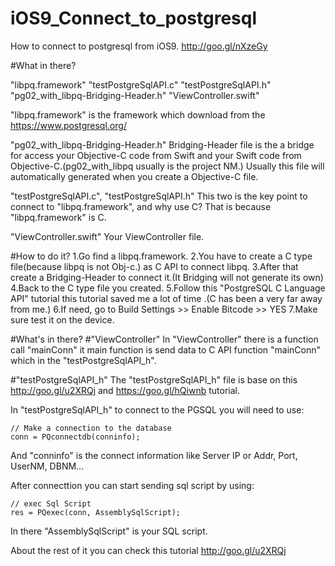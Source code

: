 # iOS9_Connect_to_postgresql
How to connect to postgresql from iOS9. http://goo.gl/nXzeGy

#What in there?

"libpq.framework"
"testPostgreSqlAPI.c"
"testPostgreSqlAPI.h"
"pg02_with_libpq-Bridging-Header.h"
"ViewController.swift" 

"libpq.framework" is the framework which download from the https://www.postgresql.org/

"pg02_with_libpq-Bridging-Header.h" Bridging-Header file is the a bridge for access your Objective-C code from Swift and your Swift code from Objective-C.(pg02_with_libpq usually is the project NM.) Usually this file will automatically generated when you create a Objective-C file.

"testPostgreSqlAPI.c", "testPostgreSqlAPI.h" This two is the key point to connect to "libpq.framework", and why use C? That is because "libpq.framework" is C.

"ViewController.swift" Your ViewController file.

#How to do it?
1.Go find a libpq.framework.
2.You have to create a C type file(because libpq is not Obj-c.) as C API to connect libpq.
3.After that create a Bridging-Header to connect it.(It Bridging will not generate its own)
4.Back to the C type file you created.
5.Follow this "PostgreSQL C Language API" tutorial this tutorial saved me a lot of time .(C has been a very far away from me.)
6.If need, go to Build Settings >> Enable Bitcode >> YES
7.Make sure test it on the device.

#What's in there?
#"ViewController" 
In "ViewController" there is a function call "mainConn" it main function is send data to C API function "mainConn" which in the "testPostgreSqlAPI_h".

#"testPostgreSqlAPI_h"
The "testPostgreSqlAPI_h" file is base on this http://goo.gl/u2XRQj and https://goo.gl/hQiwnb tutorial.


In "testPostgreSqlAPI_h" to connect to the PGSQL you will need to use:


    // Make a connection to the database
    conn = PQconnectdb(conninfo);
And "conninfo" is the connect information like Server IP or Addr, Port, UserNM, DBNM...


After connecttion you can start sending sql script by using:


    // exec Sql Script
    res = PQexec(conn, AssemblySqlScript);
In there "AssemblySqlScript" is your SQL script.


About the rest of it you can check this tutorial http://goo.gl/u2XRQj


